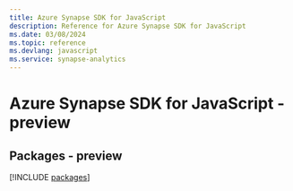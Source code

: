 ```yaml
---
title: Azure Synapse SDK for JavaScript
description: Reference for Azure Synapse SDK for JavaScript
ms.date: 03/08/2024
ms.topic: reference
ms.devlang: javascript
ms.service: synapse-analytics
---
```

# Azure Synapse SDK for JavaScript - preview
## Packages - preview
[!INCLUDE [packages](synapse-index.md)]
